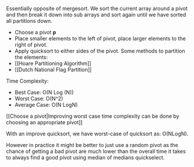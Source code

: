 Essentially opposite of mergesort. 
We sort the current array around a pivot and then break it down into sub arrays and sort again until we have sorted all partitions down.

- Choose a pivot **p**
- Place smaller elements to the left of pivot, place larger elements to the right of pivot.
- Apply quicksort to either sides of the pivot.
Some methods to partition the elements:
- [[Hoare Partitioning Algorithm]]
- [[Dutch National Flag Partition]]

Time Complexity:
- Best Case: O(N Log (N))
- Worst Case: O(N^2)
- Average Case: O(N LogN)

[[Choose a pivot|Improving worst case time complexity can be done by choosing an appropriate pivot]]

With an improve quicksort, we have worst-case of quicksort as:
O(NLogN).

However in practice it might be better to just use a random pivot as the chance of getting a bad pivot are much lower than the overall time it takes to always find a good pivot using median of medians quickselect.

